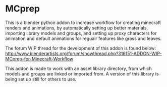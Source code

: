 MCprep
======

This is a blender python addon to increase workflow for creating minecraft renders and animations, by automatically setting up better materials, importing library models and groups, and setting up proxy characters for animation and default animations for regualr features like grass and leaves.

The forum WIP thread for the development of this addon is found below:
http://www.blenderartists.org/forum/showthread.php?316151-ADDON-WIP-MCprep-for-Minecraft-Workflow

This addon is made to work with an asset library directory, from which models and groups are linked or imported from. A version of this library is being set up still for others to use.

